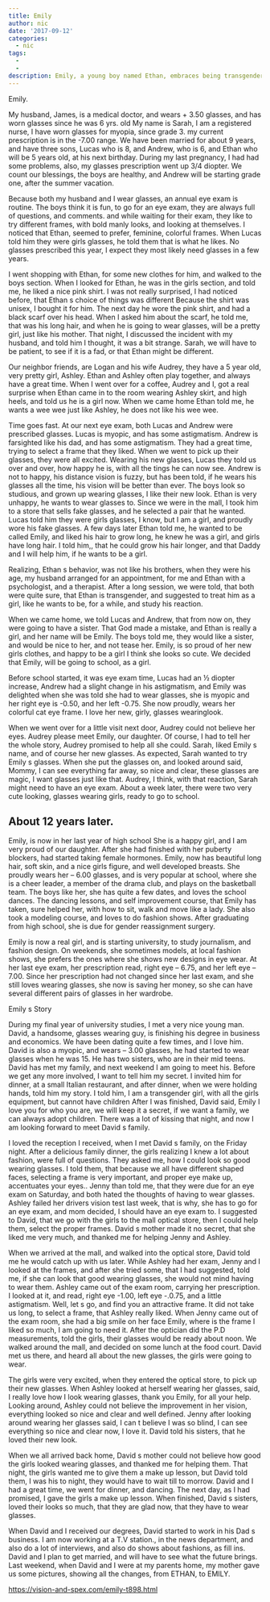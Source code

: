 ```yaml
---
title: Emily
author: nic
date: '2017-09-12'
categories:
  - nic
tags:
  - 
  - 
description: Emily, a young boy named Ethan, embraces being transgender, causing his family to navigate a new reality.
---
```

Emily.




My husband, James, is a medical doctor, and wears + 3.50 glasses, and has worn glasses since he was 6 yrs. old
My name is Sarah, I am a registered nurse, I have worn glasses for myopia, since grade 3.
my current prescription is in the -7.00 range.
We have been married for about 9 years, and have three sons, Lucas who is 8, and Andrew, who is 6, and Ethan who will be 5 years old, at his next birthday.
During my last pregnancy, I had had some problems, also, my glasses prescription went up 3/4 diopter.
We count our blessings, the boys are healthy, and Andrew will be starting grade one, after the summer vacation.




Because both my husband and I wear glasses, an annual eye exam is routine.
The boys think it is fun, to go for an eye exam, they are always full of questions, and comments.
and while waiting for their exam, they like to try different frames, with bold manly looks, and looking at themselves.
I noticed that Ethan, seemed to prefer, feminine, colorful frames.
When Lucas told him they were girls glasses, he told them that is what he likes.
No glasses prescribed this year, I expect they most likely need glasses in a few years.


I went shopping with Ethan, for some new clothes for him, and walked to the boys section.
When I looked for Ethan, he was in the girls section, and told me, he liked a nice pink shirt.
I was not really surprised, I had noticed before, that Ethan s choice of things was different 
Because the shirt was unisex, I bought it for him.
The next day he wore the pink shirt, and had a black scarf over his head.
When I asked him about the scarf, he told me, that was his long hair, and when he is going to wear glasses, will be a pretty girl, just like his mother.
That night, I discussed the incident with my husband, and told him I thought, it was a bit strange.
Sarah, we will have to be patient, to see if it is a fad, or that Ethan might be different.


Our neighbor friends, are Logan and his wife Audrey, they have a 5 year old, very pretty girl, Ashley.
Ethan and Ashley often play together, and always have a great time.
When I went over for a coffee, Audrey and I, got a real surprise when Ethan came in to the room wearing Ashley skirt, and high heels, and told us he is a girl now.
When we came home Ethan told me, he wants a wee wee just like Ashley, he does not like his wee wee.


Time goes fast.
At our next eye exam, both Lucas and Andrew were prescribed glasses.
Lucas is myopic, and has some astigmatism.
Andrew is farsighted like his dad, and has some astigmatism. 
They had a great time, trying to select a frame that they liked.
When we went to pick up their glasses, they were all excited.
Wearing his new glasses, Lucas they told us over and over, how happy he is, with all the tings he can now see.
Andrew is not to happy, his distance vision is fuzzy, but has been told, if he wears his glasses all the time, his vision will be better than ever.
The boys look so studious, and grown up wearing glasses, I like their new look.
Ethan is very unhappy, he wants to wear glasses to.
Since we were in the mall, I took him to a store that sells fake glasses, and he selected a pair that he wanted.
Lucas told him they were girls glasses, I know, but I am a girl, and proudly wore his fake glasses.
A few days later Ethan told me, he wanted to be called Emily, and liked his hair to grow long, he knew he was a girl, and girls have long hair.
I told him,, that he could grow his hair longer, and that Daddy and I will help him, if he wants to be a girl.


Realizing, Ethan s behavior, was not like his brothers, when they were his age, my husband arranged for an appointment, for me and Ethan with a psychologist, and a therapist.
After a long session, we were told, that both were quite sure, that Ethan is transgender, and suggested to treat him as a girl, like he wants to be, for a while, and study his reaction.


When we came home, we told Lucas and Andrew, that from now on, they were going to have a sister.
That God made a mistake, and Ethan is really a girl, and her name will be Emily.
The boys told me, they would like a sister, and would be nice to her, and not tease her.
Emily, is so proud of her new girls clothes, and happy to be a girl
I think she looks so cute. 
We decided that Emily, will be going to school, as a girl.


Before school started, it was eye exam time, Lucas had an ½ diopter increase, Andrew had a slight change in his astigmatism, and Emily was delighted when she was told she had to wear glasses, she is myopic and her right eye is -0.50, and her left -0.75.
She now proudly, wears her colorful cat eye frame.
I love her new, girly, glasses wearinglook.


When we went over for a little visit next door, Audrey could not believe her eyes.
Audrey please meet Emily, our daughter.
Of course, I had to tell her the whole story, Audrey promised to help all she could.
Sarah, liked Emily s name, and of course her new glasses.
As expected, Sarah wanted to try Emily s glasses.
When she put the glasses on, and looked around said, 
Mommy, I can see everything far away, so nice and clear, these glasses are magic, I want glasses just like that. 
Audrey, I think, with that reaction, Sarah might need to have an eye exam.
About a week later, there were two very cute looking, glasses wearing girls, ready to go to school.



About 12 years later.
--------------------------


Emily, is now in her last year of high school
She is a happy girl, and I am very proud of our daughter.
After she had finished with her puberty blockers, had started taking female hormones.
Emily, now has beautiful long hair, soft skin, and a nice girls figure, and well developed breasts. 
She proudly wears her – 6.00 glasses, and is very popular at school, where she is a cheer leader, a member of the drama club, and plays on the basketball team.
The boys like her, she has quite a few dates, and loves the school dances.
The dancing lessons, and self improvement course, that Emily has taken, sure helped her, with how to sit, walk and move like a lady.
She also took a modeling course, and loves to do fashion shows.
After graduating from high school, she is due for gender reassignment surgery.


Emily is now a real girl, and is starting university, to study journalism, and fashion design.
On weekends, she sometimes models, at local fashion shows, she prefers the ones where she shows new designs in eye wear.
At her last eye exam, her prescription read, right eye – 6.75, and her left eye – 7.00.
Since her prescription had not changed since her last exam, and she still loves wearing glasses, she now is saving her money, so she can have several different pairs of glasses in her wardrobe.




Emily s Story




During my final year of university studies, I met a very nice young man.
David, a handsome, glasses wearing guy, is finishing his degree in business and economics.
We have been dating quite a few times, and I love him.
David is also a myopic, and wears – 3.00 glasses, he had started to wear glasses when he was 15.
He has two sisters, who are in their mid teens.
David has met my family, and next weekend I am going to meet his.
Before we get any more involved, I want to tell him my secret.
I invited him for dinner, at a small Italian restaurant, and after dinner, when we were holding hands, told him my story.
I told him, I am a transgender girl, with all the girls equipment, but cannot have children
After I was finished, David said, Emily I love you for who you are, we will keep it a secret, if we want a family, we can always adopt children.
There was a lot of kissing that night, and now I am looking forward to meet David s family.


I loved the reception I received, when I met David s family, on the Friday night.
After a delicious family dinner, the girls realizing I knew a lot about fashion, were full of questions.
They asked me, how I could look so good wearing glasses.
I told them, that because we all have different shaped faces, selecting a frame is very important, and proper eye make up, accentuates your eyes..
Jenny than told me, that they were due for an eye exam on Saturday, and both hated the thoughts of having to wear glasses.
Ashley failed her drivers vision test last week, that is why, she has to go for an eye exam, and mom decided, I should have an eye exam to.
I suggested to David, that we go with the girls to the mall optical store, then I could help them, select 
the proper frames.
David s mother made it no secret, that she liked me very much, and thanked me for helping Jenny and Ashley.


When we arrived at the mall, and walked into the optical store, David told me he would catch up with us later.
While Ashley had her exam, Jenny and I looked at the frames, and after she tried some, that I had suggested, told me, if she can look that good wearing glasses, she would not mind having to wear them.
Ashley came out of the exam room, carrying her prescription.
I looked at it, and read, right eye -1.00, left eye -.0.75, and a little astigmatism.
Well, let s go, and find you an attractive frame.
It did not take us long, to select a frame, that Ashley really liked.
When Jenny came out of the exam room, she had a big smile on her face
Emily, where is the frame I liked so much, I am going to need it.
After the optician did the P.D measurements, told the girls, their glasses would be ready about noon.
We walked around the mall, and decided on some lunch at the food court.
David met us there, and heard all about the new glasses, the girls were going to wear. 


The girls were very excited, when they entered the optical store, to pick up their new glasses.
When Ashley looked at herself wearing her glasses, said, I really love how I look wearing glasses, 
thank you Emily, for all your help.
Looking around, Ashley could not believe the improvement in her vision, everything looked so nice and clear and well defined.
Jenny after looking around wearing her glasses said, I can t believe I was so blind, I can see everything
so nice and clear now, I love it.
David told his sisters, that he loved their new look.


When we all arrived back home, David s mother could not believe how good the girls looked wearing glasses, and thanked me for helping them.
That night, the girls wanted me to give them a make up lesson, but David told them, I was his to night, they would have to wait till to morrow.
David and I had a great time, we went for dinner, and dancing.
The next day, as I had promised, I gave the girls a make up lesson.
When finished, David s sisters, loved their looks so much, that they are glad now, that they have to wear glasses.


When David and I received our degrees, David started to work in his Dad s business.
I am now working at a T.V station., in the news department, and also do a lot of interviews,
and also do shows about fashions, as fill ins.
David and I plan to get married, and will have to see what the future brings.
Last weekend, when David and I were at my parents home, my mother gave us some pictures, 
showing all the changes, from ETHAN, to EMILY.

https://vision-and-spex.com/emily-t898.html